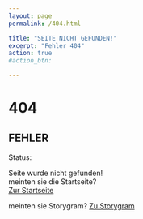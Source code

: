 ```yaml
---
layout: page
permalink: /404.html

title: "SEITE NICHT GEFUNDEN!"
excerpt: "Fehler 404"
action: true
#action_btn:

---
```


# 404
## FEHLER
Status:

Seite wurde nicht gefunden!\
meinten sie die Startseite?\
[Zur Startseite](/)

meinten sie Storygram?
[Zu Storygram](/Storygram)
